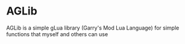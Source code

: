 # AGLib
AGLib is a simple gLua library (Garry's Mod Lua Language) for simple functions that myself and others can use
